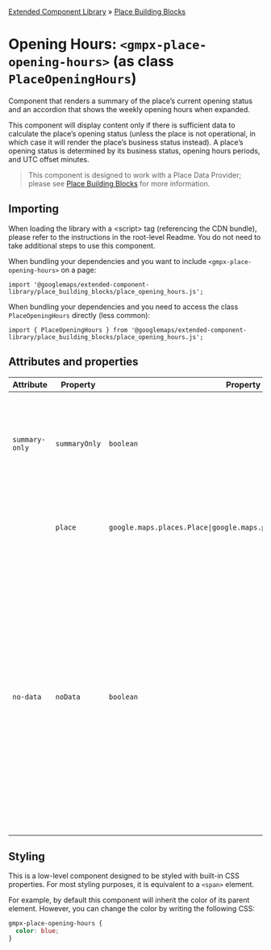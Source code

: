 [Extended Component Library](../../README.md) » [Place Building Blocks](../README.md)

# Opening Hours: `<gmpx-place-opening-hours>` (as class `PlaceOpeningHours`)

Component that renders a summary of the place’s current opening status and an
accordion that shows the weekly opening hours when expanded.

This component will display content only if there is sufficient data to
calculate the place’s opening status (unless the place is not operational, in
which case it will render the place’s business status instead). A place’s
opening status is determined by its business status, opening hours periods,
and UTC offset minutes.

> This component is designed to work with a Place Data Provider; please see [Place Building Blocks](../README.md) for more information.

## Importing

When loading the library with a &lt;script&gt; tag (referencing the CDN bundle), please refer to the instructions in the root-level Readme. You do not need to take additional steps to use this component.

When bundling your dependencies and you want to include `<gmpx-place-opening-hours>` on a page:

```
import '@googlemaps/extended-component-library/place_building_blocks/place_opening_hours.js';
```

When bundling your dependencies and you need to access the class `PlaceOpeningHours` directly (less common):

```
import { PlaceOpeningHours } from '@googlemaps/extended-component-library/place_building_blocks/place_opening_hours.js';
```

## Attributes and properties

| Attribute      | Property      | Property type                                                               | Description                                                                                                                                                                                                                                                      | Default | Reflects? |
| -------------- | ------------- | --------------------------------------------------------------------------- | ---------------------------------------------------------------------------------------------------------------------------------------------------------------------------------------------------------------------------------------------------------------- | ------- | --------- |
| `summary-only` | `summaryOnly` | `boolean`                                                                   | Render only the summary line, without the accordion containing weekly opening hours.                                                                                                                                                                             | `false` | ✅         |
|                | `place`       | `google.maps.places.Place\|google.maps.places.PlaceResult\|null\|undefined` | Place data to render, overriding anything provided by context.                                                                                                                                                                                                   |         | ❌         |
| `no-data`      | `noData`      | `boolean`                                                                   | This read-only property and attribute indicate whether the component has the required Place data to display itself.<br/><br/>Use the attribute to target CSS rules if you wish to hide this component, or display alternate content, when there's no valid data. | `true`  | ✅         |

## Styling

This is a low-level component designed to be styled with built-in CSS properties. For most styling purposes, it is equivalent to a `<span>` element.

For example, by default this component will inherit the color of its parent element. However, you can change the color by writing the following CSS:


```css
gmpx-place-opening-hours {
  color: blue;
}
```




